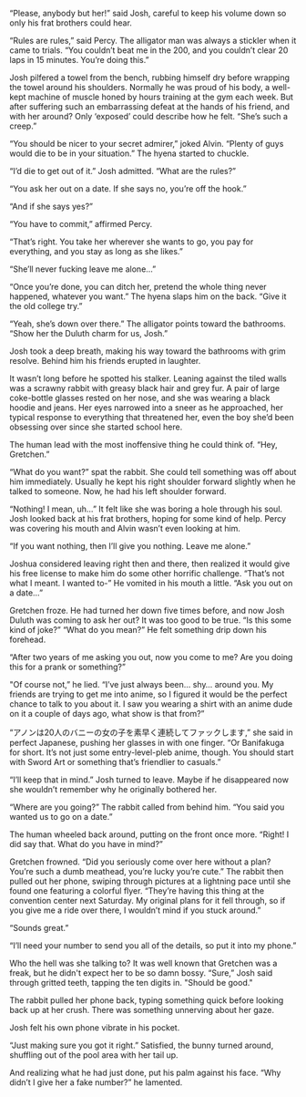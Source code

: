 “Please, anybody but her!” said Josh, careful to keep his volume down so only his frat brothers could hear.

“Rules are rules,” said Percy. The alligator man was always a stickler when it came to trials. “You couldn’t beat me in the 200, and you couldn’t clear 20 laps in 15 minutes. You’re doing this.”

Josh pilfered a towel from the bench, rubbing himself dry before wrapping the towel around his shoulders. Normally he was proud of his body, a well-kept machine of muscle honed by hours training at the gym each week. But after suffering such an embarrassing defeat at the hands of his friend, and with her around? Only ‘exposed’ could describe how he felt. “She’s such a creep.”

“You should be nicer to your secret admirer,” joked Alvin. “Plenty of guys would die to be in your situation.” The hyena started to chuckle.

“I’d die to get out of it.” Josh admitted. “What are the rules?”

“You ask her out on a date. If she says no, you’re off the hook.”

“And if she says yes?”

“You have to commit,” affirmed Percy.

“That’s right. You take her wherever she wants to go, you pay for everything, and you stay as long as she likes.”

“She’ll never fucking leave me alone…”

“Once you’re done, you can ditch her, pretend the whole thing never happened, whatever you want.” The hyena slaps him on the back. “Give it the old college try.”

“Yeah, she’s down over there.” The alligator points toward the bathrooms. “Show her the Duluth charm for us, Josh.”

Josh took a deep breath, making his way toward the bathrooms with grim resolve. Behind him his friends erupted in laughter.

It wasn’t long before he spotted his stalker. Leaning against the tiled walls was a scrawny rabbit with greasy black hair and grey fur. A pair of large coke-bottle glasses rested on her nose, and she was wearing a black hoodie and jeans. Her eyes narrowed into a sneer as he approached, her typical response to everything that threatened her, even the boy she’d been obsessing over since she started school here.

The human lead with the most inoffensive thing he could think of. “Hey, Gretchen.”

“What do you want?” spat the rabbit. She could tell something was off about him immediately. Usually he kept his right shoulder forward slightly when he talked to someone. Now, he had his left shoulder forward.

“Nothing! I mean, uh…” It felt like she was boring a hole through his soul. Josh looked back at his frat brothers, hoping for some kind of help. Percy was covering his mouth and Alvin wasn’t even looking at him.

“If you want nothing, then I’ll give you nothing. Leave me alone.”

Joshua considered leaving right then and there, then realized it would give his free license to make him do some other horrific challenge. “That’s not what I meant. I wanted to-” He vomited in his mouth a little. “Ask you out on a date…”

Gretchen froze. He had turned her down five times before, and now Josh Duluth was coming to ask her out? It was too good to be true. “Is this some kind of joke?”
“What do you mean?” He felt something drip down his forehead.

“After two years of me asking you out, now you come to me? Are you doing this for a prank or something?”

"Of course not,” he lied. “I’ve just always been… shy… around you. My friends are trying to get me into anime, so I figured it would be the perfect chance to talk to you about it. I saw you wearing a shirt with an anime dude on it a couple of days ago, what show is that from?”

“アノンは20人のバニーの女の子を素早く連続してファックします,” she said in perfect Japanese, pushing her glasses in with one finger. “Or Banifakuga for short. It’s not just some entry-level-pleb anime, though. You should start with Sword Art or something that’s friendlier to casuals.”

“I’ll keep that in mind.” Josh turned to leave. Maybe if he disappeared now she wouldn’t remember why he originally bothered her.

“Where are you going?” The rabbit called from behind him. “You said you wanted us to go on a date.”

The human wheeled back around, putting on the front once more. “Right! I did say that. What do you have in mind?”

Gretchen frowned. “Did you seriously come over here without a plan? You’re such a dumb meathead, you’re lucky you’re cute.” The rabbit then pulled out her phone, swiping through pictures at a lightning pace until she found one featuring a colorful flyer. “They’re having this thing at the convention center next Saturday. My original plans for it fell through, so if you give me a ride over there, I wouldn’t mind if you stuck around.”

“Sounds great.”

“I’ll need your number to send you all of the details, so put it into my phone.”

Who the hell was she talking to? It was well known that Gretchen was a freak, but he didn't expect her to be so damn bossy. “Sure,” Josh said through gritted teeth, tapping the ten digits in. "Should be good."

The rabbit pulled her phone back, typing something quick before looking back up at her crush. There was something unnerving about her gaze.

Josh felt his own phone vibrate in his pocket.

“Just making sure you got it right.” Satisfied, the bunny turned around, shuffling out of the pool area with her tail up.

And realizing what he had just done, put his palm against his face. “Why didn’t I give her a fake number?” he lamented.